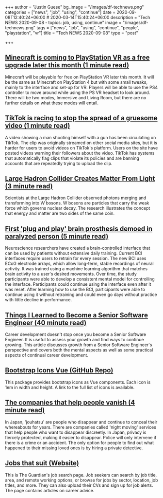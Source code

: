+++
author = "Justin Guese"
bg_image = "/images/df-technews.png"
categories = ["news", "job", "using", "continue"]
date = 2020-09-08T12:40:24+06:00 # 2020-03-14T15:40:24+06:00
description = "Tech NEWS 2020-09-08 - topics: job, using, continue"
image = "/images/df-technews.png"
tags = ["news", "job", "using", "continue", "people", "playstation", "vr"]
title = "Tech NEWS 2020-09-08"
type = "post"

+++

## [Minecraft is coming to PlayStation VR as a free upgrade later this month (1 minute read)](https://www.theverge.com/2020/9/7/21426005/minecraft-ps-vr-playstation-virtual-reality-upgrade-free-update/1/010001746d31ba9f-57b6a64a-a05b-4a73-a03f-472cb41b9654-000000/zllagFdvcLyOXPQ4IP9gkFd68dbUu7D8hoMIKBqaEwA=157)

Minecraft will be playable for free on PlayStation VR later this month. It will be the same as Minecraft on PlayStation 4 but with some small tweaks, mainly to the interface and set-up for VR. Players will be able to use the PS4 controller to move around while using the PS VR headset to look around. There will be two modes, Immersive and Living Room, but there are no further details on what these modes will entail.

## [TikTok is racing to stop the spread of a gruesome video (1 minute read)](https://www.theverge.com/2020/9/7/21426176/tiktok-suicide-video-remove-ban-community-warnings-creators/1/010001746d31ba9f-57b6a64a-a05b-4a73-a03f-472cb41b9654-000000/Lh2DQnsIitQ4sEbf11FeZLwd2UCFWMK5UXBP3vsMO-s=157)

A video showing a man shooting himself with a gun has been circulating on TikTok. The clip was originally streamed on other social media sites, but it is harder for users to avoid videos on TikTok's platform. Users on the site have posted videos warning their followers about the video. TikTok has systems that automatically flag clips that violate its policies and are banning accounts that are repeatedly trying to upload the clip.

## [Large Hadron Collider Creates Matter From Light (3 minute read)](https://scitechdaily.com/large-hadron-collider-creates-matter-from-light//1/010001746d31ba9f-57b6a64a-a05b-4a73-a03f-472cb41b9654-000000/DNIbs4xaItu-6zrbyis-VhchkEskGyFgEL8awuDD7Xc=157)

Scientists at the Large Hadron Collider observed photons merging and transforming into W bosons. W bosons are particles that carry the weak force which governs nuclear decay. The research illustrates the concept that energy and matter are two sides of the same coin.

## [First 'plug and play' brain prosthesis demoed in paralyzed person (5 minute read)](https://www.nanowerk.com/news2/biotech/newsid=56061.php/1/010001746d31ba9f-57b6a64a-a05b-4a73-a03f-472cb41b9654-000000/tMVRgcGlkpmbQkqGlCmblWbgMY88yQktj3I3qP-ZgBU=157)

Neuroscience researchers have created a brain-controlled interface that can be used by patients without extensive daily training. Current BCI interfaces require users to retrain for every session. The new BCI uses ECoG electrode arrays, which allow long-term, stable recordings of neural activity. It was trained using a machine learning algorithm that matches brain activity to a user's desired movements. Over time, the study participants were able to develop a consistent mental model for controlling the interface. Participants could continue using the interface even after it was reset. After learning how to use the BCI, participants were able to continue using it without retraining and could even go days without practice with little decline in performance.

## [Things I Learned to Become a Senior Software Engineer (40 minute read)](https://neilkakkar.com/things-I-learned-to-become-a-senior-software-engineer.html/1/010001746d31ba9f-57b6a64a-a05b-4a73-a03f-472cb41b9654-000000/lgvmphkp5c2_hk42Jpb8iVrdDb0PxwtoJrZecOwPtpc=157)

Career development doesn't stop once you become a Senior Software Engineer. It is useful to assess your growth and find ways to continue growing. This article discusses growth from a Senior Software Engineer's perspective and covers both the mental aspects as well as some practical aspects of continual career development.

## [Bootstrap Icons Vue (GitHub Repo)](https://github.com/tommyip/bootstrap-icons-vue/1/010001746d31ba9f-57b6a64a-a05b-4a73-a03f-472cb41b9654-000000/XCtcEar4Aqleyw2imuc05MqJTAZXGpx89xU3nShlgFk=157)

This package provides bootstrap icons as Vue components. Each icon is 1em in width and height. A link to the full list of icons is available.

## [The companies that help people vanish (4 minute read)](https://www.bbc.com/worklife/article/20200903-the-companies-that-help-people-vanish/1/010001746d31ba9f-57b6a64a-a05b-4a73-a03f-472cb41b9654-000000/3AM_afqIxlSE_yERvaeFy5MQ7OMHvxK4RBjkT2eYvN0=157)

In Japan, 'jouhatsu' are people who disappear and continue to conceal their whereabouts for years. There are companies called 'night moving' services that help people who want to disappear discreetly. In Japan, privacy is fiercely protected, making it easier to disappear. Police will only intervene if there is a crime or an accident. The only option for people to find out what happened to their missing loved ones is by hiring a private detective.

## [Jobs that suit (Website)](https://jobs.theguardian.com/?INTCMP=jobs_us_web_newheader/1/010001746d31ba9f-57b6a64a-a05b-4a73-a03f-472cb41b9654-000000/W3WJGTIyNhjsDhJZQIOfvdTf66KQN7Vb_WnzF6fZHxs=157)

This is The Guardian's job search page. Job seekers can search by job title, area, and remote working options, or browse for jobs by sector, location, job titles, and more. They can also upload their CVs and sign up for job alerts. The page contains articles on career advice.

